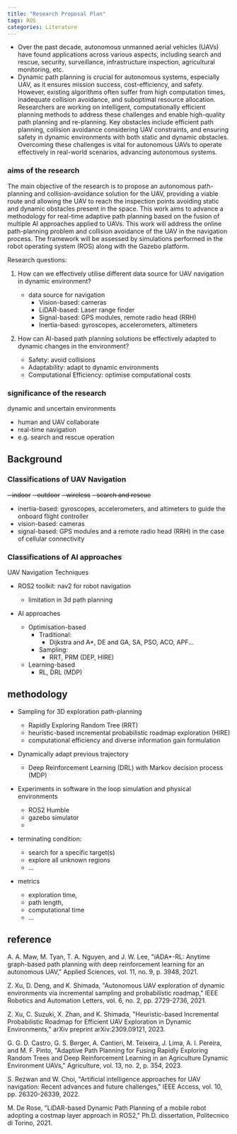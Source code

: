 ```yaml
---
title: "Research Proposal Plan"
tags: ROS
categories: Literature
---
```



- Over the past decade, autonomous unmanned aerial vehicles (UAVs) have found applications across various aspects, including search and rescue, security, surveillance, infrastructure inspection, agricultural monitoring, etc.
- Dynamic path planning is crucial for autonomous systems, especially UAV, as it ensures mission success, cost-efficiency, and safety. However, existing algorithms often suffer from high computation times, inadequate collision avoidance, and suboptimal resource allocation. Researchers are working on intelligent, computationally efficient planning methods to address these challenges and enable high-quality path planning and re-planning. Key obstacles include efficient path planning, collision avoidance considering UAV constraints, and ensuring safety in dynamic environments with both static and dynamic obstacles. Overcoming these challenges is vital for autonomous UAVs to operate effectively in real-world scenarios, advancing autonomous systems.





### aims of the research


The main objective of the research is to propose an autonomous path-planning and collision-avoidance solution for the UAV, providing a viable route and allowing the UAV to reach the inspection points avoiding static and dynamic obstacles present in the space. This work aims to advance a methodology for real-time adaptive path planning based on the fusion of multiple AI approaches applied to UAVs. This work will  address the online path-planning problem and collision avoidance of the UAV in the navigation process. The framework will be assessed by simulations performed in the robot operating system (ROS) along with the Gazebo platform.



Research questions:
1. How can we effectively utilise different data source for UAV navigation in dynamic environment?
    - data source for navigation
      - Vision-based: cameras
      - LiDAR-based: Laser range finder
      - Signal-based: GPS modules, remote radio head (RRH)
      - Inertia-based: gyroscopes, accelerometers, altimeters

2. How can AI-based path planning solutions be effectively adapted to dynamic changes in the environment?
   - Safety: avoid collisions
   - Adaptability: adapt to dynamic environments
   - Computational Efficiency: optimise computational costs

### significance of the research

dynamic and uncertain environments
 - human and UAV collaborate
 - real-time navigation
 - e.g. search and rescue operation



## Background

### Classifications of UAV Navigation

 ~~- indoor~~
 ~~- outdoor~~
 ~~- wireless~~
 ~~- search and rescue~~

  - inertia-based: gyroscopes, accelerometers, and altimeters to guide the onboard flight controller
  - vision-based: cameras
  - signal-based: GPS modules and a remote radio head (RRH) in the case of cellular connectivity

### Classifications of AI approaches

UAV Navigation Techniques

 - ROS2 toolkit: nav2 for robot navigation
   - limitation in 3d path planning

 - AI approaches
   - Optimisation-based
     - Traditional:
       - Dijkstra and A*, DE and GA, SA, PSO, ACO, APF...
     - Sampling:
       - RRT, PRM (DEP, HIRE)
   - Learning-based
     - RL, DRL (MDP)

## methodology

 - Sampling for 3D exploration path-planning
   - Rapidly Exploring Random Tree (RRT)
   - heuristic-based incremental probabilistic roadmap exploration (HIRE)
   - computational efficiency and diverse information gain formulation

 - Dynamically adapt previous trajectory
   - Deep Reinforcement Learning (DRL) with Markov decision process (MDP)

 - Experiments in software in the loop simulation and physical environments
   - ROS2 Humble
   - gazebo simulator
   - 

 - terminating condition:
   - search for a specific target(s)
   - explore all unknown regions
   - ...

 - metrics
   - exploration time, 
   - path length, 
   - computational time
   - ...


## reference

A. A. Maw, M. Tyan, T. A. Nguyen, and J. W. Lee, "iADA*-RL: Anytime graph-based path planning with deep reinforcement learning for an autonomous UAV," Applied Sciences, vol. 11, no. 9, p. 3948, 2021.

Z. Xu, D. Deng, and K. Shimada, "Autonomous UAV exploration of dynamic environments via incremental sampling and probabilistic roadmap," IEEE Robotics and Automation Letters, vol. 6, no. 2, pp. 2729-2736, 2021.

Z. Xu, C. Suzuki, X. Zhan, and K. Shimada, "Heuristic-based Incremental Probabilistic Roadmap for Efficient UAV Exploration in Dynamic Environments," arXiv preprint arXiv:2309.09121, 2023.

G. G. D. Castro, G. S. Berger, A. Cantieri, M. Teixeira, J. Lima, A. I. Pereira, and M. F. Pinto, "Adaptive Path Planning for Fusing Rapidly Exploring Random Trees and Deep Reinforcement Learning in an Agriculture Dynamic Environment UAVs," Agriculture, vol. 13, no. 2, p. 354, 2023.


S. Rezwan and W. Choi, "Artificial intelligence approaches for UAV navigation: Recent advances and future challenges," IEEE Access, vol. 10, pp. 26320-26339, 2022.

M. De Rose, "LiDAR-based Dynamic Path Planning of a mobile robot adopting a costmap layer approach in ROS2," Ph.D. dissertation, Politecnico di Torino, 2021.